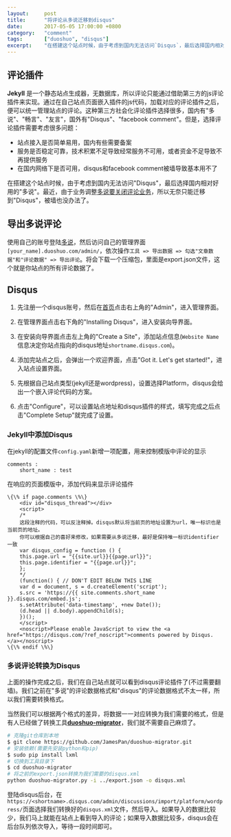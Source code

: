 ```yaml
---
layout:     post
title:      "将评论从多说迁移到disqus"
date:       2017-05-05 17:00:00 +0800
category:   "comment"
tags:       ["duoshuo", "disqus"]
excerpt:    "在搭建这个站点时候，由于考虑到国内无法访问`Disqus`，最后选择国内相对好用的`多说`。最近，由于业务调整[多说要关闭评论业务](http://dev.duoshuo.com/threads/58d1169ae293b89a20c57241)，所以无奈只能迁移到`Disqus`，被墙也没办法了。"
---
```


## 评论插件

**Jekyll** 是一个静态站点生成器，无数据库，所以评论只能通过借助第三方的js评论插件来实现。通过在自己站点页面嵌入插件的js代码，加载对应的评论插件之后，便可以统一管理站点的评论。这种第三方社会化评论插件选择很多，国内有"多说"、"畅言"、"友言"，国外有"Disqus"、"facebook comment"。但是，选择评论插件需要考虑很多问题：

- 站点接入是否简单易用，国内有些需要备案
- 服务是否稳定可靠，技术积累不足导致经常服务不可用，或者资金不足导致不再提供服务
- 在国内网络下是否可用，disqus和facebook comment被墙导致基本用不了

在搭建这个站点时候，由于考虑到国内无法访问"Disqus"，最后选择国内相对好用的"多说"。最近，由于业务调整[多说要关闭评论业务](http://dev.duoshuo.com/threads/58d1169ae293b89a20c57241)，所以无奈只能迁移到"Disqus"，被墙也没办法了。

## 导出多说评论

使用自己的账号登陆[多说](http://dev.duoshuo.com/)，然后访问自己的管理界面`[your_name].duoshuo.com/admin/`，依次操作`工具 => 导出数据 => 勾选"文章数据"和"评论数据" => 导出评论`。将会下载一个压缩包，里面是export.json文件，这个就是你站点的所有评论数据了。

## Disqus

1. 先注册一个disqus账号，然后在[首页](https://disqus.com/)点击右上角的"Admin"，进入管理界面。

2. 在管理界面点击右下角的"Installing Disqus"，进入安装向导界面。

3. 在安装向导界面点击左上角的"Create a Site"，添加站点信息(`Website Name`信息决定你站点指向的disqus地址`shortname.disqus.com`)。

4. 添加完站点之后，会弹出一个欢迎界面，点击"Got it. Let's get started!"，进入站点设置界面。

5. 先根据自己站点类型(jekyll还是wordpress)，设置选择Platform，disqus会给出一个嵌入评论代码的方案。

6. 点击"Configure"，可以设置站点地址和disqus插件的样式，填写完成之后点击"Complete Setup"就完成了设置。

### Jekyll中添加Disqus

在jekyll的配置文件`config.yaml`新增一项配置，用来控制模版中评论的显示

```
comments :
    short_name : test
```

在响应的页面模版中，添加代码来显示评论插件

```liquid
\{\% if page.comments \%\}
    <div id="disqus_thread"></div>
    <script>
    /*
    这段注释的代码，可以反注释掉。disqus默认将当前页的地址设置为url，唯一标识也是当前页的地址。
    你可以根据自己的喜好来修改，如果需要从多说迁移，最好是保持唯一标识identifier一致
    var disqus_config = function () {
    this.page.url = "{{site.url}}{{page.url}}";
    this.page.identifier = "{{page.url}}";
    };
    */
    (function() { // DON'T EDIT BELOW THIS LINE
    var d = document, s = d.createElement('script');
    s.src = 'https://{{ site.comments.short_name }}.disqus.com/embed.js';
    s.setAttribute('data-timestamp', +new Date());
    (d.head || d.body).appendChild(s);
    })();
    </script>
    <noscript>Please enable JavaScript to view the <a href="https://disqus.com/?ref_noscript">comments powered by Disqus.</a></noscript>
\{\% endif \%\}
```

### 多说评论转换为Disqus

上面的操作完成之后，我们在自己站点就可以看到disqus评论插件了(不过需要翻墙)。我们之前在"多说"的评论数据格式和"disqus"的评论数据格式不太一样，所以我们需要转换格式。

当然我们可以根据两个格式的差异，将数据一一对应转换为我们需要的格式，但是有人已经做了转换工具[**duoshuo-migrator**](https://github.com/JamesPan/duoshuo-migrator)，我们就不需要自己麻烦了。

```bash
# 克隆git仓库到本地
$ git clone https://github.com/JamesPan/duoshuo-migrator.git
# 安装依赖(需要先安装python和pip)
$ sudo pip install lxml
# 切换到工具目录下
$ cd duoshuo-migrator
# 将之前的export.json转换为我们需要的disqus.xml
python duoshuo-migrator.py -i ../export.json -o disqus.xml
```

登陆disqus后台，在`https://<shortname>.disqus.com/admin/discussions/import/platform/wordpress/`页面选择我们转换好的`disqus.xml`文件，然后导入。如果导入的数据比较少，我们马上就能在站点上看到导入的评论；如果导入数据比较多，disqus会在后台队列依次导入，等待一段时间即可。
